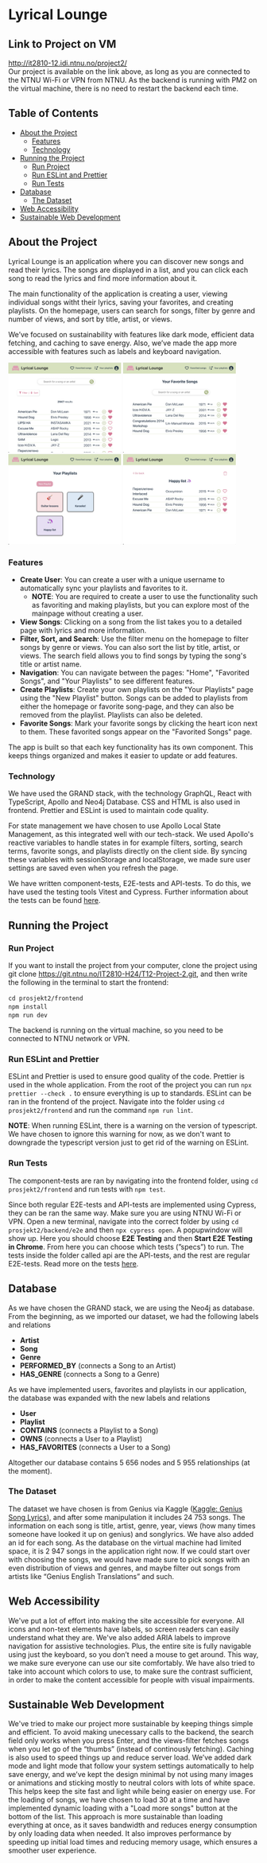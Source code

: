 # Lyrical Lounge

## Link to Project on VM

http://it2810-12.idi.ntnu.no/project2/  
Our project is available on the link above, as long as you are connected to the NTNU Wi-Fi or VPN from NTNU. As the backend is running with PM2 on the virtual machine, there is no need to restart the backend each time.

## Table of Contents

- [About the Project](#about-the-project)
  - [Features](#features)
  - [Technology](#technology)
- [Running the Project](#running-the-project)
  - [Run Project](#run-project)
  - [Run ESLint and Prettier](#run-eslint-and-prettier)
  - [Run Tests](#run-tests)
- [Database](#database)
  - [The Dataset](#the-dataset)
- [Web Accessibility](#web-accessibility)
- [Sustainable Web Development](#sustainable-web-development)

## About the Project

Lyrical Lounge is an application where you can discover new songs and read their lyrics. The songs are displayed in a list, and you can click each song to read the lyrics and find more information about it.

The main functionality of the application is creating a user, viewing individual songs witht their lyrics, saving your favorites, and creating playlists. On the homepage, users can search for songs, filter by genre and number of views, and sort by title, artist, or views.

We’ve focused on sustainability with features like dark mode, efficient data fetching, and caching to save energy. Also, we’ve made the app more accessible with features such as labels and keyboard navigation.

<p>
  <img src="./prosjekt2/images/homepage.png" alt="Homepage" width="45%">
  <img src="./prosjekt2/images/favorites.png" alt="Favorites" width="45%">
  <img src="./prosjekt2/images/playlists.png" alt="Playlists" width="45%">
  <img src="./prosjekt2/images/playlist.png" alt="Playlist" width="45%">
</p>

### Features

- **Create User**: You can create a user with a unique username to automatically sync your playlists and favorites to it.
  - **NOTE**: You are required to create a user to use the functionality such as favoriting and making playlists, but you can explore most of the mainpage without creating a user.
- **View Songs**: Clicking on a song from the list takes you to a detailed page with lyrics and more information.
- **Filter, Sort, and Search**: Use the filter menu on the homepage to filter songs by genre or views. You can also sort the list by title, artist, or views. The search field allows you to find songs by typing the song's title or artist name.
- **Navigation**: You can navigate between the pages: "Home", "Favorited Songs", and "Your Playlists" to see different features.
- **Create Playlists**: Create your own playlists on the "Your Playlists" page using the "New Playlist" button. Songs can be added to playlists from either the homepage or favorite song-page, and they can also be removed from the playlist. Playlists can also be deleted.
- **Favorite Songs**: Mark your favorite songs by clicking the heart icon next to them. These favorited songs appear on the "Favorited Songs" page.

The app is built so that each key functionality has its own component. This keeps things organized and makes it easier to update or add features.

### Technology

We have used the GRAND stack, with the technology GraphQL, React with TypeScript, Apollo and Neo4j Database. CSS and HTML is also used in frontend. Prettier and ESLint is used to maintain code quality.

For state management we have chosen to use Apollo Local State Management, as this integrated well with our tech-stack. We used Apollo's reactive variables to handle states in for example filters, sorting, search terms, favorite songs, and playlists directly on the client side. By syncing these variables with sessionStorage and localStorage, we made sure user settings are saved even when you refresh the page.

We have written component-tests, E2E-tests and API-tests. To do this, we have used the testing tools Vitest and Cypress. Further information about the tests can be found [here](prosjekt2/backend/e2e/README.md).

## Running the Project

### Run Project

If you want to install the project from your computer, clone the project using git clone https://git.ntnu.no/IT2810-H24/T12-Project-2.git, and then write the following in the terminal to start the frontend:

`cd prosjekt2/frontend`  
`npm install`  
`npm run dev`

The backend is running on the virtual machine, so you need to be connected to NTNU network or VPN.

### Run ESLint and Prettier

ESLint and Prettier is used to ensure good quality of the code. Prettier is used in the whole application. From the root of the project you can run `npx prettier --check .` to ensure everything is up to standards. ESLint can be ran in the frontend of the project. Navigate into the folder using `cd prosjekt2/frontend` and run the command `npm run lint`.

**NOTE**: When running ESLint, there is a warning on the version of typescript. We have chosen to ignore this warning for now, as we don't want to downgrade the typescript version just to get rid of the warning on ESLint.

### Run Tests

The component-tests are ran by navigating into the frontend folder, using `cd prosjekt2/frontend` and run tests with `npm test`.

Since both regular E2E-tests and API-tests are implemented using Cypress, they can be ran the same way. Make sure you are using NTNU Wi-Fi or VPN. Open a new terminal, navigate into the correct folder by using `cd prosjekt2/backend/e2e` and then `npx cypress open`. A popupwindow will show up. Here you should choose **E2E Testing** and then **Start E2E Testing in Chrome**. From here you can choose which tests (”specs”) to run. The tests inside the folder called api are the API-tests, and the rest are regular E2E-tests. Read more on the tests [here](prosjekt2/backend/e2e/README.md).

## Database

As we have chosen the GRAND stack, we are using the Neo4j as database. From the beginning, as we imported our dataset, we had the following labels and relations

- **Artist**
- **Song**
- **Genre**
- **PERFORMED_BY** (connects a Song to an Artist)
- **HAS_GENRE** (connects a Song to a Genre)

As we have implemented users, favorites and playlists in our application, the database was expanded with the new labels and relations

- **User**
- **Playlist**
- **CONTAINS** (connects a Playlist to a Song)
- **OWNS** (connects a User to a Playlist)
- **HAS_FAVORITES** (connects a User to a Song)

Altogether our database contains 5 656 nodes and 5 955 relationships (at the moment).

### The Dataset

The dataset we have chosen is from Genius via Kaggle ([Kaggle: Genius Song Lyrics](https://www.kaggle.com/datasets/carlosgdcj/genius-song-lyrics-with-language-information/data?fbclid=IwY2xjawGmhStleHRuA2FlbQIxMAABHUqHd8QJKNwFXvGOQBCHINMiJyj2AavdahQAgUNSbD4UYXtmF86PlzyjSg_aem_J3KYHhgyLC8fxWh4w4b1XA)), and after some manipulation it includes 24 753 songs. The information on each song is title, artist, genre, year, views (how many times someone have looked it up on genius) and songlyrics. We have also added an id for each song. As the database on the virtual machine had limited space, it is 2 947 songs in the application right now. If we could start over with choosing the songs, we would have made sure to pick songs with an even distribution of views and genres, and maybe filter out songs from artists like “Genius English Translations” and such.

## Web Accessibility

We've put a lot of effort into making the site accessible for everyone. All icons and non-text elements have labels, so screen readers can easily understand what they are. We've also added ARIA labels to improve navigation for assistive technologies. Plus, the entire site is fully navigable using just the keyboard, so you don’t need a mouse to get around. This way, we make sure everyone can use our site comfortably. We have also tried to take into account which colors to use, to make sure the contrast sufficient, in order to make the content accessible for people with visual impairments.

## Sustainable Web Development

We've tried to make our project more sustainable by keeping things simple and efficient. To avoid making unecessary calls to the backend, the search field only works when you press Enter, and the views-filter fetches songs when you let go of the “thumbs” (instead of continously fetching). Caching is also used to speed things up and reduce server load. We’ve added dark mode and light mode that follow your system settings automatically to help save energy, and we’ve kept the design minimal by not using many images or animations and sticking mostly to neutral colors with lots of white space. This helps keep the site fast and light while being easier on energy use. For the loading of songs, we have chosen to load 30 at a time and have implemented dynamic loading with a "Load more songs" button at the bottom of the list. This approach is more sustainable than loading everything at once, as it saves bandwidth and reduces energy consumption by only loading data when needed. It also improves performance by speeding up initial load times and reducing memory usage, which ensures a smoother user experience.
